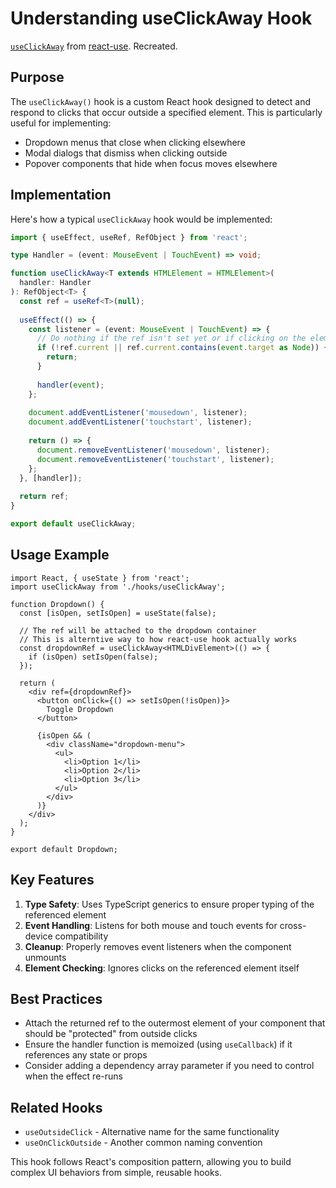 # Understanding useClickAway Hook

[`useClickAway`](https://github.com/streamich/react-use/blob/master/docs/useClickAway.md) from [react-use](https://streamich.github.io/react-use/). Recreated.

## Purpose

The `useClickAway()` hook is a custom React hook designed to detect and respond to clicks that occur outside a specified element. This is particularly useful for implementing:

- Dropdown menus that close when clicking elsewhere
- Modal dialogs that dismiss when clicking outside
- Popover components that hide when focus moves elsewhere

## Implementation

Here's how a typical `useClickAway` hook would be implemented:

```typescript
import { useEffect, useRef, RefObject } from 'react';

type Handler = (event: MouseEvent | TouchEvent) => void;

function useClickAway<T extends HTMLElement = HTMLElement>(
  handler: Handler
): RefObject<T> {
  const ref = useRef<T>(null);
  
  useEffect(() => {
    const listener = (event: MouseEvent | TouchEvent) => {
      // Do nothing if the ref isn't set yet or if clicking on the element itself
      if (!ref.current || ref.current.contains(event.target as Node)) {
        return;
      }
      
      handler(event);
    };
    
    document.addEventListener('mousedown', listener);
    document.addEventListener('touchstart', listener);
    
    return () => {
      document.removeEventListener('mousedown', listener);
      document.removeEventListener('touchstart', listener);
    };
  }, [handler]);
  
  return ref;
}

export default useClickAway;
```

## Usage Example

```tsx
import React, { useState } from 'react';
import useClickAway from './hooks/useClickAway';

function Dropdown() {
  const [isOpen, setIsOpen] = useState(false);
  
  // The ref will be attached to the dropdown container
  // This is alterntive way to how react-use hook actually works
  const dropdownRef = useClickAway<HTMLDivElement>(() => {
    if (isOpen) setIsOpen(false);
  });
  
  return (
    <div ref={dropdownRef}>
      <button onClick={() => setIsOpen(!isOpen)}>
        Toggle Dropdown
      </button>
      
      {isOpen && (
        <div className="dropdown-menu">
          <ul>
            <li>Option 1</li>
            <li>Option 2</li>
            <li>Option 3</li>
          </ul>
        </div>
      )}
    </div>
  );
}

export default Dropdown;
```

## Key Features

1. **Type Safety**: Uses TypeScript generics to ensure proper typing of the referenced element
2. **Event Handling**: Listens for both mouse and touch events for cross-device compatibility
3. **Cleanup**: Properly removes event listeners when the component unmounts
4. **Element Checking**: Ignores clicks on the referenced element itself

## Best Practices

- Attach the returned ref to the outermost element of your component that should be "protected" from outside clicks
- Ensure the handler function is memoized (using `useCallback`) if it references any state or props
- Consider adding a dependency array parameter if you need to control when the effect re-runs

## Related Hooks

- `useOutsideClick` - Alternative name for the same functionality
- `useOnClickOutside` - Another common naming convention

This hook follows React's composition pattern, allowing you to build complex UI behaviors from simple, reusable hooks.
